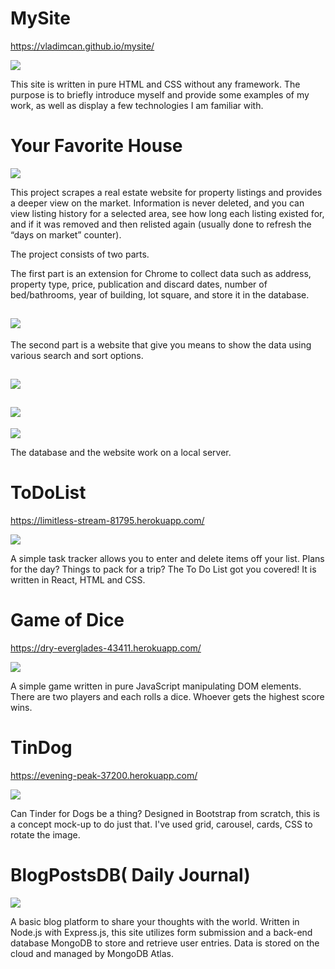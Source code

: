  # MySite
https://vladimcan.github.io/mysite/

 ![](/MySite/images/mySite.png)
 
 This site is written in pure HTML and CSS without any framework. The purpose is to briefly introduce myself and provide some examples of my work, as well as display a few technologies I am familiar with.
      

# Your Favorite House

![](/MySite/images/yourFavHouse.png)

This project scrapes a real estate website for property listings and provides a deeper view on the market. Information is never deleted, and you can view listing history for a selected area, see how long each listing existed for, and if it was removed and then relisted again (usually done to refresh the “days on market” counter). 

The project consists of two parts. 

The first part is an extension for Chrome to collect data such as address, property type, price, publication and discard dates, number of bed/bathrooms, year of building, lot square, and store it in the database. 

![](/MySite/images/siteimg1.png )
-----------------------------------------------------------------------------------------------------------------------------------------------------------------------

The second part is a website that give you means to show the data using various search and sort options.

![](/MySite/images/yourFavHouse1.png)
-----------------------------------------------------------------------------------------------------------------------------------------------------------------------

![](/MySite/images/yourFavHouse2.png)
-----------------------------------------------------------------------------------------------------------------------------------------------------------------------

![](/MySite/images/yourFavHouse3.png)


The database and the website work on a local server.

 # ToDoList
 https://limitless-stream-81795.herokuapp.com/
 
 ![](/MySite/images/toDoList.png)
 
 A simple task tracker allows you to enter and delete items off your list. Plans for the day? Things to pack for a trip? The To Do List got you covered! It is written in React, HTML and CSS.

 # Game of Dice
 https://dry-everglades-43411.herokuapp.com/
 
 ![](/MySite/images/diceGame.png)
 
 A simple game written in pure JavaScript manipulating DOM elements. There are two players and each rolls a dice. Whoever gets the highest score wins.
 
 # TinDog
 https://evening-peak-37200.herokuapp.com/
 
 ![](/MySite/images/tinDog.png)
 
 Can Tinder for Dogs be a thing? Designed in Bootstrap from scratch, this is a concept mock-up to do just that. I've used grid, carousel, cards, CSS to rotate the image.     
    
 # BlogPostsDB( Daily Journal)

![](/MySite/images/dailyJournal.png)

A basic blog platform to share your thoughts with the world. Written in Node.js with Express.js, this site utilizes form submission and a back-end database MongoDB to store and retrieve user entries. Data is stored on the cloud and managed by MongoDB Atlas.
 
